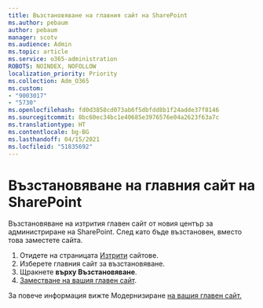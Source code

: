 ```yaml
---
title: Възстановяване на главния сайт на SharePoint
ms.author: pebaum
author: pebaum
manager: scotv
ms.audience: Admin
ms.topic: article
ms.service: o365-administration
ROBOTS: NOINDEX, NOFOLLOW
localization_priority: Priority
ms.collection: Adm_O365
ms.custom:
- "9003017"
- "5730"
ms.openlocfilehash: fd0d3858cd073ab6f5dbfdd8b1f24adde37f8146
ms.sourcegitcommit: 8bc60ec34bc1e40685e3976576e04a2623f63a7c
ms.translationtype: HT
ms.contentlocale: bg-BG
ms.lasthandoff: 04/15/2021
ms.locfileid: "51835692"
---
```

# <a name="restore-the-sharepoint-root-site"></a>Възстановяване на главния сайт на SharePoint

Възстановяване на изтрития главен сайт от новия център за администриране на SharePoint. След като бъде възстановен, вместо това заместете сайта.

1. Отидете на страницата [Изтрити](https://admin.microsoft.com/sharepoint?page=recycleBin&modern=true) сайтове. 
2. Изберете главния сайт за възстановяване.
3. Щракнете **върху Възстановяване**.
4. [Заместване на вашия главен сайт](https://docs.microsoft.com/sharepoint/troubleshoot/sites/url-that-resides-under-root-site-collection-is-broken).

За повече информация вижте Модернизиране [на вашия главен сайт.](https://docs.microsoft.com/sharepoint/modern-root-site)
